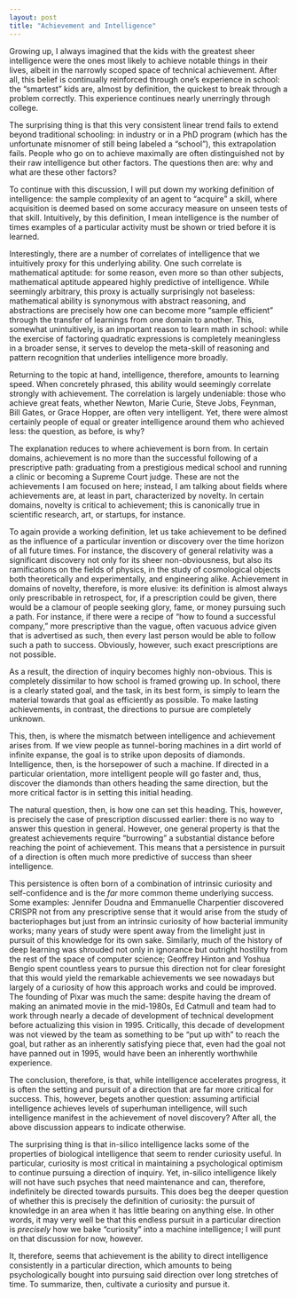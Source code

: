 ```yaml
---
layout: post
title: "Achievement and Intelligence"
---
```

Growing up, I always imagined that the kids with the greatest sheer intelligence were the ones most likely to achieve notable things in their lives, albeit in the narrowly scoped space of technical achievement. After all, this belief is continually reinforced through one’s experience in school: the “smartest” kids are, almost by definition, the quickest to break through a problem correctly. This experience continues nearly unerringly through college. 

The surprising thing is that this very consistent linear trend fails to extend beyond traditional schooling: in industry or in a PhD program (which has the unfortunate misnomer of still being labeled a “school”), this extrapolation fails. People who go on to achieve maximally are often distinguished not by their raw intelligence but other factors. The questions then are: why and what are these other factors?

To continue with this discussion, I will put down my working definition of intelligence: the sample complexity of an agent to “acquire” a skill, where acquisition is deemed based on some accuracy measure on unseen tests of that skill. Intuitively, by this definition, I mean intelligence is the number of times examples of a particular activity must be shown or tried before it is learned. 

Interestingly, there are a number of correlates of intelligence that we intuitively proxy for this underlying ability. One such correlate is mathematical aptitude: for some reason, even more so than other subjects, mathematical aptitude appeared highly predictive of intelligence. While seemingly arbitrary, this proxy is actually surprisingly not baseless: mathematical ability is synonymous with abstract reasoning, and abstractions are precisely how one can become more “sample efficient” through the transfer of learnings from one domain to another. This, somewhat unintuitively, is an important reason to learn math in school: while the exercise of factoring quadratic expressions is completely meaningless in a broader sense, it serves to develop the meta-skill of reasoning and pattern recognition that underlies intelligence more broadly.

Returning to the topic at hand, intelligence, therefore, amounts to learning speed. When concretely phrased, this ability would seemingly correlate strongly with achievement. The correlation is largely undeniable: those who achieve great feats, whether Newton, Marie Curie, Steve Jobs, Feynman, Bill Gates, or Grace Hopper, are often very intelligent. Yet, there were almost certainly people of equal or greater intelligence around them who achieved less: the question, as before, is why?

The explanation reduces to where achievement is born from. In certain domains, achievement is no more than the successful following of a prescriptive path: graduating from a prestigious medical school and running a clinic or becoming a Supreme Court judge. These are not the achievements I am focused on here; instead, I am talking about fields where achievements are, at least in part, characterized by novelty. In certain domains, novelty is critical to achievement; this is canonically true in scientific research, art, or startups, for instance. 

To again provide a working definition, let us take achievement to be defined as the influence of a particular invention or discovery over the time horizon of all future times. For instance, the discovery of general relativity was a significant discovery not only for its sheer non-obviousness, but also its ramifications on the fields of physics, in the study of cosmological objects both theoretically and experimentally, and engineering alike. Achievement in domains of novelty, therefore, is more elusive: its definition is almost always only prescribable in retrospect, for, if a prescription could be given, there would be a clamour of people seeking glory, fame, or money pursuing such a path. For instance, if there were a recipe of “how to found a successful company,” more prescriptive than the vague, often vacuous advice given that is advertised as such, then every last person would be able to follow such a path to success. Obviously, however, such exact prescriptions are not possible. 

As a result, the direction of inquiry becomes highly non-obvious. This is completely dissimilar to how school is framed growing up. In school, there is a clearly stated goal, and the task, in its best form, is simply to learn the material towards that goal as efficiently as possible. To make lasting achievements, in contrast, the directions to pursue are completely unknown. 

This, then, is where the mismatch between intelligence and achievement arises from. If we view people as tunnel-boring machines in a dirt world of infinite expanse, the goal is to strike upon deposits of diamonds. Intelligence, then, is the horsepower of such a machine. If directed in a particular orientation, more intelligent people will go faster and, thus, discover the diamonds than others heading the same direction, but the more critical factor is in setting this initial heading.

The natural question, then, is how one can set this heading. This, however, is precisely the case of prescription discussed earlier: there is no way to answer this question in general. However, one general property is that the greatest achievements require “burrowing” a substantial distance before reaching the point of achievement. This means that a persistence in pursuit of a direction is often much more predictive of success than sheer intelligence.

This persistence is often born of a combination of intrinsic curiosity and self-confidence and is the *far* more common theme underlying success. Some examples: Jennifer Doudna and Emmanuelle Charpentier discovered CRISPR not from any prescriptive sense that it would arise from the study of bacteriophages but just from an intrinsic curiosity of how bacterial immunity works; many years of study were spent away from the limelight just in pursuit of this knowledge for its own sake. Similarly, much of the history of deep learning was shrouded not only in ignorance but outright hostility from the rest of the space of computer science; Geoffrey Hinton and Yoshua Bengio spent countless years to pursue this direction not for clear foresight that this would yield the remarkable achievements we see nowadays but largely of a curiosity of how this approach works and could be improved. The founding of Pixar was much the same: despite having the dream of making an animated movie in the mid-1980s, Ed Catmull and team had to work through nearly a decade of development of technical development before actualizing this vision in 1995. Critically, this decade of development was not viewed by the team as something to be “put up with” to reach the goal, but rather as an inherently satisfying piece that, even had the goal not have panned out in 1995, would have been an inherently worthwhile experience.

The conclusion, therefore, is that, while intelligence accelerates progress, it is often the setting and pursuit of a direction that are far more critical for success. This, however, begets another question: assuming artificial intelligence achieves levels of superhuman intelligence, will such intelligence manifest in the achievement of novel discovery? After all, the above discussion appears to indicate otherwise.

The surprising thing is that in-silico intelligence lacks some of the properties of biological intelligence that seem to render curiosity useful. In particular, curiosity is most critical in maintaining a psychological optimism to continue pursuing a direction of inquiry. Yet, in-silico intelligence likely will not have such psyches that need maintenance and can, therefore, indefinitely be directed towards pursuits. This does beg the deeper question of whether this is precisely the definition of curiosity: the pursuit of knowledge in an area when it has little bearing on anything else. In other words, it may very well be that this endless pursuit in a particular direction is *precisely* how we bake “curiosity” into a machine intelligence; I will punt on that discussion for now, however.

It, therefore, seems that achievement is the ability to direct intelligence consistently in a particular direction, which amounts to being psychologically bought into pursuing said direction over long stretches of time. To summarize, then, cultivate a curiosity and pursue it.